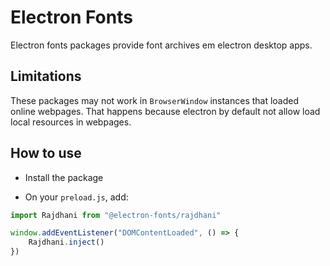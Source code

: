 # Electron Fonts

Electron fonts packages provide font archives em electron desktop apps.

## Limitations

These packages may not work in `BrowserWindow` instances that loaded online webpages. That happens because electron by default not allow load local resources in webpages.

## How to use

* Install the package

* On your `preload.js`, add:

```ts
import Rajdhani from "@electron-fonts/rajdhani"

window.addEventListener("DOMContentLoaded", () => {
    Rajdhani.inject()
})
```